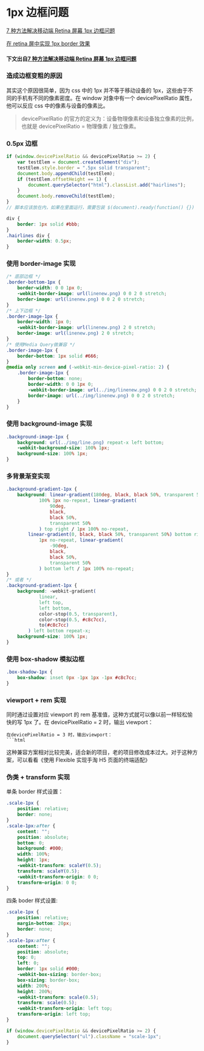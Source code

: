 # 1px 边框问题

[7 种方法解决移动端 Retina 屏幕 1px 边框问题](https://juejin.im/entry/584e427361ff4b006cd22c7c)

[在 retina 屏中实现 1px border 效果](http://imweb.io/topic/55e3d402771670e207a16bd1)




#### 下文出自[7 种方法解决移动端 Retina 屏幕 1px 边框问题](https://juejin.im/entry/584e427361ff4b006cd22c7c)

### 造成边框变粗的原因

其实这个原因很简单，因为 css 中的 1px 并不等于移动设备的 1px，这些由于不同的手机有不同的像素密度。在 window 对象中有一个 devicePixelRatio 属性，他可以反应 css 中的像素与设备的像素比。

> devicePixelRatio 的官方的定义为：设备物理像素和设备独立像素的比例，也就是 devicePixelRatio = 物理像素 / 独立像素。

### 0.5px 边框

```js
if (window.devicePixelRatio && devicePixelRatio >= 2) {
    var testElem = document.createElement("div");
    testElem.style.border = ".5px solid transparent";
    document.body.appendChild(testElem);
    if (testElem.offsetHeight == 1) {
        document.querySelector("html").classList.add("hairlines");
    }
    document.body.removeChild(testElem);
}
// 脚本应该放在内，如果在里面运行，需要包装 $(document).ready(function() {})
```

```css
div {
    border: 1px solid #bbb;
}
.hairlines div {
    border-width: 0.5px;
}
```

### 使用 border-image 实现

```css
/* 底部边框 */
.border-bottom-1px {
    border-width: 0 0 1px 0;
    -webkit-border-image: url(linenew.png) 0 0 2 0 stretch;
    border-image: url(linenew.png) 0 0 2 0 stretch;
}
/* 上下边框 */
.border-image-1px {
    border-width: 1px 0;
    -webkit-border-image: url(linenew.png) 2 0 stretch;
    border-image: url(linenew.png) 2 0 stretch;
}
/* 使用Media Query做兼容 */
.border-image-1px {
    border-bottom: 1px solid #666;
}
@media only screen and (-webkit-min-device-pixel-ratio: 2) {
    .border-image-1px {
        border-bottom: none;
        border-width: 0 0 1px 0;
        -webkit-border-image: url(../img/linenew.png) 0 0 2 0 stretch;
        border-image: url(../img/linenew.png) 0 0 2 0 stretch;
    }
}
```

### 使用 background-image 实现

```css
.background-image-1px {
    background: url(../img/line.png) repeat-x left bottom;
    -webkit-background-size: 100% 1px;
    background-size: 100% 1px;
}
```

### 多背景渐变实现

```css
.background-gradient-1px {
    background: linear-gradient(180deg, black, black 50%, transparent 50%) top left /
            100% 1px no-repeat, linear-gradient(
                90deg,
                black,
                black 50%,
                transparent 50%
            ) top right / 1px 100% no-repeat,
        linear-gradient(0, black, black 50%, transparent 50%) bottom right / 100%
            1px no-repeat, linear-gradient(
                -90deg,
                black,
                black 50%,
                transparent 50%
            ) bottom left / 1px 100% no-repeat;
}
/* 或者 */
.background-gradient-1px {
    background: -webkit-gradient(
            linear,
            left top,
            left bottom,
            color-stop(0.5, transparent),
            color-stop(0.5, #c8c7cc),
            to(#c8c7cc)
        ) left bottom repeat-x;
    background-size: 100% 1px;
}
```

### 使用 box-shadow 模拟边框

```css
.box-shadow-1px {
    box-shadow: inset 0px -1px 1px -1px #c8c7cc;
}
```

### viewport + rem 实现

同时通过设置对应 viewport 的 rem 基准值，这种方式就可以像以前一样轻松愉快的写 1px 了。在 devicePixelRatio = 2 时，输出 viewport：

````
在devicePixelRatio = 3 时，输出viewport：
```html
````

这种兼容方案相对比较完美，适合新的项目，老的项目修改成本过大。对于这种方案，可以看看《使用 Flexible 实现手淘 H5 页面的终端适配》

### 伪类 + transform 实现

单条 border 样式设置：

```css
.scale-1px {
    position: relative;
    border: none;
}
.scale-1px:after {
    content: "";
    position: absolute;
    bottom: 0;
    background: #000;
    width: 100%;
    height: 1px;
    -webkit-transform: scaleY(0.5);
    transform: scaleY(0.5);
    -webkit-transform-origin: 0 0;
    transform-origin: 0 0;
}
```

四条 boder 样式设置:

```css
.scale-1px {
    position: relative;
    margin-bottom: 20px;
    border: none;
}
.scale-1px:after {
    content: "";
    position: absolute;
    top: 0;
    left: 0;
    border: 1px solid #000;
    -webkit-box-sizing: border-box;
    box-sizing: border-box;
    width: 200%;
    height: 200%;
    -webkit-transform: scale(0.5);
    transform: scale(0.5);
    -webkit-transform-origin: left top;
    transform-origin: left top;
}
```

```js
if (window.devicePixelRatio && devicePixelRatio >= 2) {
    document.querySelector("ul").className = "scale-1px";
}
```